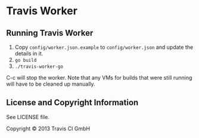 # Travis Worker

## Running Travis Worker

1. Copy `config/worker.json.example` to `config/worker.json` and update the details in it.
2. `go build`
3. `./travis-worker-go`

C-c will stop the worker. Note that any VMs for builds that were still running will have to be cleaned up manually.

## License and Copyright Information

See LICENSE file.

Copyright © 2013 Travis CI GmbH